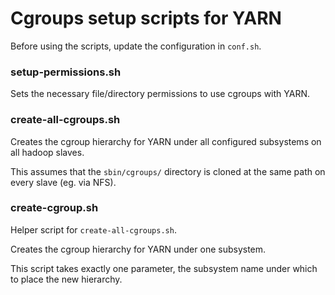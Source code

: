 # Cgroups setup scripts for YARN
Before using the scripts, update the configuration in `conf.sh`.

### setup-permissions.sh
Sets the necessary file/directory permissions to use cgroups with YARN.

### create-all-cgroups.sh
Creates the cgroup hierarchy for YARN under all configured subsystems on all hadoop slaves.

This assumes that the `sbin/cgroups/` directory is cloned at the same path on every slave (eg. via NFS).

### create-cgroup.sh
Helper script for `create-all-cgroups.sh`.

Creates the cgroup hierarchy for YARN under one subsystem.

This script takes exactly one parameter, the subsystem name under which to place the new hierarchy.
